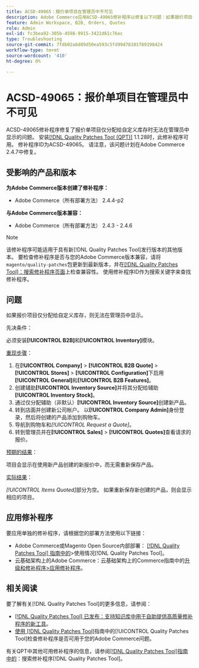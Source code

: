 ```yaml
---
title: ACSD-49065：报价单项目在管理员中不可见
description: Adobe Commerce应用ACSD-49065修补程序以修复以下问题：如果报价项目仅分配给自定义库存，则无法在管理员中看到这些报价项目。
feature: Admin Workspace, B2B, Orders, Quotes
role: Admin
exl-id: fc3bea92-305b-4598-9915-3422d61c76ec
type: Troubleshooting
source-git-commit: 7fdb02a6d89d50ea593c5fd99d78101f89198424
workflow-type: tm+mt
source-wordcount: '410'
ht-degree: 0%

---
```


# ACSD-49065：报价单项目在管理员中不可见

ACSD-49065修补程序修复了报价单项目仅分配给自定义库存时无法在管理员中显示的问题。 安装[[!DNL Quality Patches Tool (QPT)]](https://experienceleague.adobe.com/zh-hans/docs/commerce-operations/tools/quality-patches-tool/quality-patches-tool-to-self-serve-quality-patches) 1.1.28时，此修补程序可用。 修补程序ID为ACSD-49065。 请注意，该问题计划在Adobe Commerce 2.4.7中修复。

## 受影响的产品和版本

**为Adobe Commerce版本创建了修补程序：**

* Adobe Commerce（所有部署方法） 2.4.4-p2

**与Adobe Commerce版本兼容：**

* Adobe Commerce（所有部署方法） 2.4.3 - 2.4.6

>[!NOTE]
>
>该修补程序可能适用于具有新[!DNL Quality Patches Tool]发行版本的其他版本。 要检查修补程序是否与您的Adobe Commerce版本兼容，请将`magento/quality-patches`包更新到最新版本，并在[[!DNL Quality Patches Tool]：搜索修补程序页面](https://experienceleague.adobe.com/tools/commerce-quality-patches/index.html?lang=zh-Hans)上检查兼容性。 使用修补程序ID作为搜索关键字来查找修补程序。

## 问题

如果报价项目仅分配给自定义库存，则无法在管理员中显示。

先决条件：

必须安装&#x200B;**[!UICONTROL B2B]**&#x200B;和&#x200B;**[!UICONTROL Inventory]**&#x200B;模块。

<u>重现步骤</u>：

1. 在&#x200B;**[!UICONTROL Company]** > **[!UICONTROL B2B Quote]** > **[!UICONTROL Stores]** > **[!UICONTROL Configuration]**&#x200B;下启用&#x200B;**[!UICONTROL General]**&#x200B;和&#x200B;**[!UICONTROL B2B Features]**。
1. 创建辅助&#x200B;**[!UICONTROL Inventory Source]**&#x200B;并将其分配给辅助&#x200B;**[!UICONTROL Inventory Stock]**。
1. 通过仅分配辅助（非默认）**[!UICONTROL Inventory Source]**&#x200B;创建新产品。
1. 转到店面并创建新公司帐户。 以&#x200B;**[!UICONTROL Company Admin]**&#x200B;身份登录，然后将创建的产品添加到购物车。
1. 导航到购物车和&#x200B;*[!UICONTROL Request a Quote]*。
1. 转到管理员并在&#x200B;**[!UICONTROL Sales]** > **[!UICONTROL Quotes]**&#x200B;查看请求的报价。

<u>预期的结果</u>：

项目会显示在使用新产品创建的新报价中，而无需重新保存产品。

<u>实际结果</u>：

*[!UICONTROL Items Quoted]*&#x200B;部分为空。 如果重新保存新创建的产品，则会显示相应的项目。

## 应用修补程序

要应用单独的修补程序，请根据您的部署方法使用以下链接：

* Adobe Commerce或Magento Open Source内部部署： [[!DNL Quality Patches Tool] 指南中的](/help/tools/quality-patches-tool/usage.md)>使用情况[!DNL Quality Patches Tool]。
* 云基础架构上的Adobe Commerce：云基础架构上的Commerce指南中的[升级和修补程序>应用修补程序](https://experienceleague.adobe.com/docs/commerce-cloud-service/user-guide/develop/upgrade/apply-patches.html?lang=zh-Hans)。

## 相关阅读

要了解有关[!DNL Quality Patches Tool]的更多信息，请参阅：

* [[!DNL Quality Patches Tool] 已发布：支持知识库中用于自助提供高质量修补程序的新工具](https://experienceleague.adobe.com/zh-hans/docs/commerce-operations/tools/quality-patches-tool/quality-patches-tool-to-self-serve-quality-patches)。
* [使用 [!DNL Quality Patches Tool]](/help/tools/quality-patches-tool/patches-available-in-qpt/check-patch-for-magento-issue-with-magento-quality-patches.md)指南中的[!UICONTROL Quality Patches Tool]检查修补程序是否可用于您的Adobe Commerce问题。


有关QPT中其他可用修补程序的信息，请参阅[[!DNL Quality Patches Tool]指南中的](https://experienceleague.adobe.com/tools/commerce-quality-patches/index.html?lang=zh-Hans)：搜索修补程序[!DNL Quality Patches Tool]。
